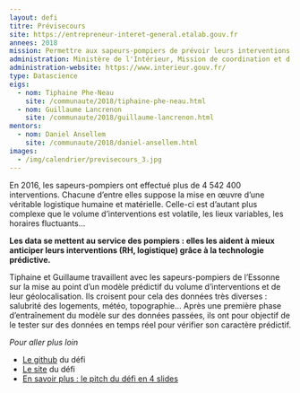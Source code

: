 ```yaml
---
layout: defi
titre: Prévisecours
site: https://entrepreneur-interet-general.etalab.gouv.fr
annees: 2018
mission: Permettre aux sapeurs-pompiers de prévoir leurs interventions futures
administration: Ministère de l'Intérieur, Mission de coordination et d'appui à la valorisation des données
administration-website: https://www.interieur.gouv.fr/
type: Datascience
eigs:
  - nom: Tiphaine Phe-Neau
    site: /communaute/2018/tiphaine-phe-neau.html
  - nom: Guillaume Lancrenon
    site: /communaute/2018/guillaume-lancrenon.html
mentors:
  - nom: Daniel Ansellem
    site: /communaute/2018/daniel-ansellem.html
images:
  - /img/calendrier/previsecours_3.jpg
---
```


En 2016, les sapeurs-pompiers ont effectué plus de 4 542 400 interventions. Chacune d’entre elles suppose la mise en œuvre d’une véritable logistique humaine et matérielle. Celle-ci est d’autant plus complexe que le volume d’interventions est volatile, les lieux variables, les horaires fluctuants… 

**Les data se mettent au service des pompiers : elles les aident à mieux anticiper leurs interventions (RH, logistique) grâce à la technologie prédictive.** 

Tiphaine et Guillaume travaillent avec les sapeurs-pompiers de l’Essonne sur la mise au point d’un modèle prédictif du volume d’interventions et de leur géolocalisation. Ils croisent pour cela des données très diverses : salubrité des logements, météo, topographie… Après une première phase d’entraînement du modèle sur des données passées, ils ont pour objectif de le tester sur des données en temps réel pour vérifier son caractère prédictif.

_Pour aller plus loin_

* [Le github](https://github.com/previsecours) du défi
* [Le site](http://previsecours.fr/) du défi
* [En savoir plus : le pitch du défi en 4 slides](https://www.slideshare.net/Etalab/eig-promo-2-prsentation-du-dfi-prvisecours/1)
